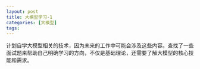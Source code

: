 ```yaml
---
layout: post
title: 大模型学习-1
categories: [大模型]
tags: 
---
```


计划自学大模型相关的技术，因为未来的工作中可能会涉及这些内容。查找了一些面试题来帮助自己明确学习的方向，不仅是基础理论，还需要了解大模型的核心技能和需求。